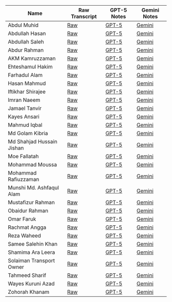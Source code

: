 | Name | Raw Transcript | GPT-5 Notes | Gemini Notes |
|---|---|---|---|
| Abdul Muhid | [Raw](./raw_transcript/1._Abdul_Muhid.md) | [GPT-5](./gpt5_notes/01_Abdul_Muhid.md) | [Gemini](./gemini_notes/1._Abdul_Muhid.md) |
| Abdullah Hasan | [Raw](./raw_transcript/2._Abdullah_Hasan.md) | [GPT-5](./gpt5_notes/12_Abdullah_Hasan.md) | [Gemini](./gemini_notes/2._Abdullah_Hasan.md) |
| Abdullah Saleh | [Raw](./raw_transcript/3._Abdullah_Saleh.md) | [GPT-5](./gpt5_notes/23_Abdullah_Saleh.md) | [Gemini](./gemini_notes/3._Abdullah_Saleh.md) |
| Abdur Rahman | [Raw](./raw_transcript/4._Abdur_Rahman.md) | [GPT-5](./gpt5_notes/25_Abdur_Rahman.md) | [Gemini](./gemini_notes/4._Abdur_Rahman.md) |
| AKM Kamruzzaman | [Raw](./raw_transcript/5._AKM_Kamruzzaman.md) | [GPT-5](./gpt5_notes/26_AKM_Kamruzzaman.md) | [Gemini](./gemini_notes/5._AKM_Kamruzzaman.md) |
| Ehteshamul Hakim | [Raw](./raw_transcript/6._Name_Ehteshamul_Hakim.md) | [GPT-5](./gpt5_notes/27_Ehteshamul_Hakim.md) | [Gemini](./gemini_notes/6._Name_Ehteshamul_Hakim.md) |
| Farhadul Alam | [Raw](./raw_transcript/7._Name_Farhadul_Alam.md) | [GPT-5](./gpt5_notes/28_Farhadul_Alam.md) | [Gemini](./gemini_notes/7._Name_Farhadul_Alam.md) |
| Hasan Mahmud | [Raw](./raw_transcript/8._Name_Hasan_Mahmud.md) | [GPT-5](./gpt5_notes/29_Hasan_Mahmud.md) | [Gemini](./gemini_notes/8._Name_Hasan_Mahmud.md) |
| Iftikhar Shirajee | [Raw](./raw_transcript/9._Name_Iftikhar_Shirajee.md) | [GPT-5](./gpt5_notes/30_Iftikhar_Shirajee.md) | [Gemini](./gemini_notes/9._Name_Iftikhar_Shirajee.md) |
| Imran Naeem | [Raw](./raw_transcript/10._Name_Imran_Naeem.md) | [GPT-5](./gpt5_notes/02_Imran_Naeem.md) | [Gemini](./gemini_notes/10._Name_Imran_Naeem.md) |
| Jamael Tanvir | [Raw](./raw_transcript/11._Name_Jamael_Tanvir.md) | [GPT-5](./gpt5_notes/03_Jamael_Tanvir.md) | [Gemini](./gemini_notes/11._Name_Jamael_Tanvir.md) |
| Kayes Ansari | [Raw](./raw_transcript/12._Name_Kayes_Ansari.md) | [GPT-5](./gpt5_notes/04_Kayes_Ansari.md) | [Gemini](./gemini_notes/12._Name_Kayes_Ansari.md) |
| Mahmud Iqbal | [Raw](./raw_transcript/13._Name_Mahmud_Iqbal.md) | [GPT-5](./gpt5_notes/05_Mahmud_Iqbal.md) | [Gemini](./gemini_notes/13._Name_Mahmud_Iqbal.md) |
| Md Golam Kibria | [Raw](./raw_transcript/14._Name_Md_Golam_Kibria.md) | [GPT-5](./gpt5_notes/06_Md_Golam_Kibria.md) | [Gemini](./gemini_notes/14._Name_Md_Golam_Kibria.md) |
| Md Shahjad Hussain Jishan | [Raw](./raw_transcript/15._Name_Md_Shahjad_Hussain_Jishan.md) | [GPT-5](./gpt5_notes/07_Md_Shahjad_Hussain_Jishan.md) | [Gemini](./gemini_notes/15._Name_Md_Shahjad_Hussain_Jishan.md) |
| Moe Fallatah | [Raw](./raw_transcript/16._Name_Moe_Fallatah.md) | [GPT-5](./gpt5_notes/08_Moe_Fallatah.md) | [Gemini](./gemini_notes/16._Name_Moe_Fallatah.md) |
| Mohammad Moussa | [Raw](./raw_transcript/17._Name_Mohammad_Moussa.md) | [GPT-5](./gpt5_notes/09_Mohammad_Moussa.md) | [Gemini](./gemini_notes/17._Name_Mohammad_Moussa.md) |
| Mohammad Rafiuzzaman | [Raw](./raw_transcript/18._Name_Mohammad_Rafiuzzaman.md) | [GPT-5](./gpt5_notes/10_Mohammad_Rafiuzzaman.md) | [Gemini](./gemini_notes/18._Name_Mohammad_Rafiuzzaman.md) |
| Munshi Md. Ashfaqul Alam | [Raw](./raw_transcript/19._Name_Munshi_Md._Ashfaqul_Alam.md) | [GPT-5](./gpt5_notes/11_Munshi_Md._Ashfaqul_Alam.md) | [Gemini](./gemini_notes/19._Name_Munshi_Md._Ashfaqul_Alam.md) |
| Mustafizur Rahman | [Raw](./raw_transcript/20._Name_Mustafizur_Rahman.md) | [GPT-5](./gpt5_notes/13_Mustafizur_Rahman.md) | [Gemini](./gemini_notes/20._Name_Mustafizur_Rahman.md) |
| Obaidur Rahman | [Raw](./raw_transcript/21._Name_Obaidur_Rahman.md) | [GPT-5](./gpt5_notes/14_Obaidur_Rahman.md) | [Gemini](./gemini_notes/21._Name_Obaidur_Rahman.md) |
| Omar Faruk | [Raw](./raw_transcript/22._Name_Omar_Faruk.md) | [GPT-5](./gpt5_notes/15_Omar_Faruk.md) | [Gemini](./gemini_notes/22._Name_Omar_Faruk.md) |
| Rachmat Angga | [Raw](./raw_transcript/23._Name_Rachmat_Angga.md) | [GPT-5](./gpt5_notes/16_Rachmat_Angga.md) | [Gemini](./gemini_notes/23._Name_Rachmat_Angga.md) |
| Reza Waheed | [Raw](./raw_transcript/24._Name_Reza_Waheed.md) | [GPT-5](./gpt5_notes/17_Reza_Waheed.md) | [Gemini](./gemini_notes/24._Name_Reza_Waheed.md) |
| Samee Salehin Khan | [Raw](./raw_transcript/25._Name_Samee_Salehin_Khan.md) | [GPT-5](./gpt5_notes/18_Samee_Salehin_Khan.md) | [Gemini](./gemini_notes/25._Name_Samee_Salehin_Khan.md) |
| Shamima Ara Leera | [Raw](./raw_transcript/26._Name_Shamima_Ara_Leera.md) | [GPT-5](./gpt5_notes/19_Shamima_Ara_Leera.md) | [Gemini](./gemini_notes/26._Name_Shamima_Ara_Leera.md) |
| Solaiman Transport Owner | [Raw](./raw_transcript/27._Name_Solaiman_Transport_Owner.md) | [GPT-5](./gpt5_notes/20_Solaiman_Transport_Owner.md) | [Gemini](./gemini_notes/27._Name_Solaiman_Transport_Owner.md) |
| Tahmeed Sharif | [Raw](./raw_transcript/28._Name_Tahmeed_Sharif.md) | [GPT-5](./gpt5_notes/21_Tahmeed_Sharif.md) | [Gemini](./gemini_notes/28._Name_Tahmeed_Sharif.md) |
| Wayes Kuruni Azad | [Raw](./raw_transcript/29._Name_Wayes_Kuruni_Azad.md) | [GPT-5](./gpt5_notes/22_Wayes_Kuruni_Azad.md) | [Gemini](./gemini_notes/29._Name_Wayes_Kuruni_Azad.md) |
| Zohorah Khanam | [Raw](./raw_transcript/30._Name_Zohorah_Khanam.md) | [GPT-5](./gpt5_notes/24_Zohorah_Khanam.md) | [Gemini](./gemini_notes/30._Name_Zohorah_Khanam.md) |
